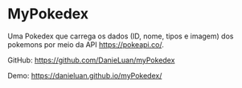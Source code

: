 # MyPokedex

Uma Pokedex que carrega os dados (ID, nome, tipos e imagem) dos pokemons por meio da API https://pokeapi.co/.

GitHub: https://github.com/DanieLuan/myPokedex

Demo: https://danieluan.github.io/myPokedex/